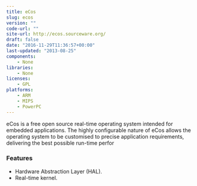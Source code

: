 ```yaml
---
title: eCos
slug: ecos
version: ""
code-url: ""
site-url: http://ecos.sourceware.org/
draft: false
date: "2016-11-29T11:36:57+00:00"
last-updated: "2013-08-25"
components:
    - None
libraries:
    - None
licenses:
    - GPL
platforms:
    - ARM
    - MIPS
    - PowerPC
---
```



eCos is a free open source real-time operating system intended for embedded applications. The highly configurable nature of eCos allows the operating system to be customised to precise application requirements, delivering the best possible run-time perfor

<!--more-->

### Features
- Hardware Abstraction Layer (HAL).
- Real-time kernel.


